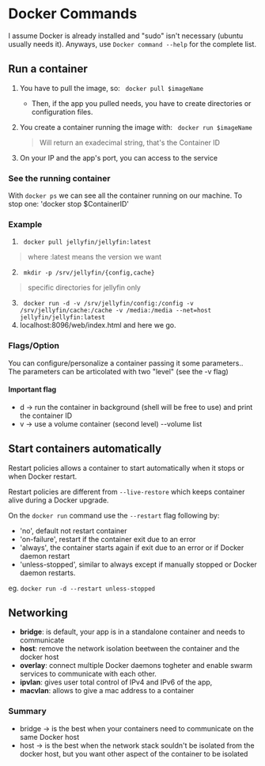 
# Docker Commands

I assume Docker is already installed and "sudo" isn't necessary (ubuntu usually needs it).
Anyways, use `Docker command --help` for the complete list.


## Run a container

1. You have to pull the image, so: ` docker pull $imageName` 
    
    - Then, if the app you pulled needs, you have to create directories or configuration files.
2. You create a container running the image with: ` docker run $imageName` 
    > Will return an exadecimal string, that's the Container ID

3. On your IP and the app's port, you can access to the service 

### See the running container
With `docker ps`  we can see all the container running on our machine.
To stop one: 'docker stop $ContainerID' 

### Example

1. ` docker pull jellyfin/jellyfin:latest`  
> where :latest means the version we want
2. ` mkdir -p /srv/jellyfin/{config,cache}` 
> specific directories for jellyfin only
3. ` docker run -d -v /srv/jellyfin/config:/config -v /srv/jellyfin/cache:/cache -v /media:/media --net=host jellyfin/jellyfin:latest` 
4. localhost:8096/web/index.html and here we go.



### Flags/Option
You can configure/personalize a container passing it some parameters.. The parameters can be articolated with two "level" (see the -v flag)
#### Important flag

- d -> run the container in background (shell will be free to use) and print the container ID
- v -> use a volume container
    (second level) --volume list



## Start containers automatically
Restart policies allows a container to start automatically when it stops or when Docker restart.

Restart policies are different from `--live-restore` which keeps container alive during a Docker upgrade.


On the `docker run` command use the `--restart` flag following by:
- 'no', default not restart container
- 'on-failure', restart if the container exit due to an error
- 'always', the container starts again if exit due to an error or if Docker daemon restart
- 'unless-stopped', similar to always except if manually stopped or Docker daemon restarts.

eg. `docker run -d --restart unless-stopped` 

## Networking

- **bridge**: is default, your app is in a standalone container and needs to communicate
- **host**: remove the network isolation beetween the container and the docker host
- **overlay**: connect multiple Docker daemons togheter and enable swarm services to communicate with each other.
- **ipvlan**: gives user total control of IPv4 and IPv6 of the app, 
- **macvlan**: allows to give a mac address to a container

### Summary

- bridge -> is the best when your containers need to communicate on the same Docker host
- host -> is the best when the network stack souldn't be isolated from the docker host, but you want other aspect of the container to be isolated